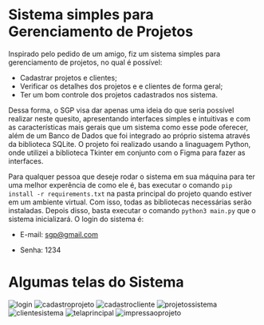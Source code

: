 # Sistema simples para Gerenciamento de Projetos

Inspirado pelo pedido de um amigo, fiz um sistema simples para gerenciamento de projetos, no qual é possível:
  - Cadastrar projetos e clientes;
  - Verificar os detalhes dos projetos e e clientes de forma geral;
  - Ter um bom controle dos projetos cadastrados nos sistema.

Dessa forma, o SGP visa dar apenas uma ideia do que seria possível realizar neste quesito, apresentando interfaces simples e
intuitivas e com as características mais gerais que um sistema como esse pode oferecer, além de um Banco de Dados que foi integrado
ao próprio sistema através da biblioteca SQLite.
O projeto foi realizado usando a linaguagem Python, onde utilizei a biblioteca Tkinter em conjunto com o Figma para fazer as
interfaces.

Para qualquer pessoa que deseje rodar o sistema em sua máquina para ter uma melhor experência de como ele é, bas executar o comando `pip install -r requirements.txt`
na pasta principal do projeto quando estiver em um ambiente virtual. Com isso, todas as bibliotecas necessárias serão instaladas. Depois disso, basta executar o comando
`python3 main.py` que o sistema inicializará. O login do sistema é:

  - E-mail: sgp@gmail.com
  
  - Senha: 1234

# Algumas telas do Sistema

![login](https://github.com/user-attachments/assets/78cc3edf-8292-4ab0-8be4-c5da79413d1b) ![cadastroprojeto](https://github.com/user-attachments/assets/483ac158-3e65-4657-b36b-d66030e90f7f)
![cadastrocliente](https://github.com/user-attachments/assets/9caec390-705e-4cac-a687-c65cd51b2eb3)
![projetossistema](https://github.com/user-attachments/assets/88d2ce50-5a0c-4190-8442-86ed61310055)
![clientesistema](https://github.com/user-attachments/assets/de7e1874-984b-47a7-8bcb-ff2f9908f7bf)
![telaprincipal](https://github.com/user-attachments/assets/4a86b9c3-df3b-4f3f-a234-cc4cc415e56b)
![impressaoprojeto](https://github.com/user-attachments/assets/d53c3c82-1d4a-45a6-b431-7939d3928606)
